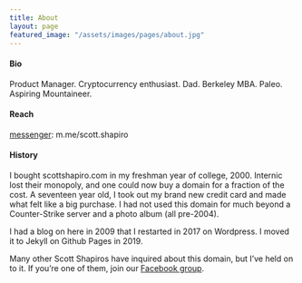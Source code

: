 ```yaml
---
title: About
layout: page
featured_image: "/assets/images/pages/about.jpg"
---
```


#### Bio
Product Manager. Cryptocurrency enthusiast. Dad. Berkeley MBA. Paleo. Aspiring Mountaineer.

#### Reach
[messenger](http://m.me/scott.shapiro): m.me/scott.shapiro

#### History
I bought scottshapiro.com in my freshman year of college, 2000. Internic lost their monopoly, and one could now buy a domain for a fraction of the cost. A seventeen year old, I took out my brand new credit card and made what felt like a big purchase. I had not used this domain for much beyond a Counter-Strike server and a photo album (all pre-2004).

I had a blog on here in 2009 that I restarted in 2017 on Wordpress. I moved it to Jekyll on Github Pages in 2019.

Many other Scott Shapiros have inquired about this domain, but I’ve held on to it. If you’re one of them, join our [Facebook group](https://www.facebook.com/groups/thescottshapiros/?ref=share).

